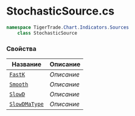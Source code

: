 
# StochasticSource.cs
```csharp
namespace TigerTrade.Chart.Indicators.Sources  
    class StochasticSource
```

### Свойства
| Название | Описание |
| --- | --- |
| [`FastK`](./Свойства/FastK.md) | *Описание* |
| [`Smooth`](./Свойства/Smooth.md) | *Описание* |
| [`SlowD`](./Свойства/SlowD.md) | *Описание* |
| [`SlowDMaType`](./Свойства/SlowDMaType.md) | *Описание* |
